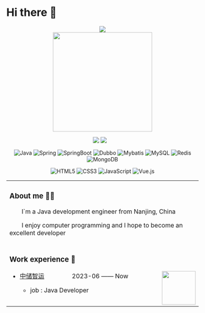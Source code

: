 # Hi there 👋

<div align="center">

<div>
<!-- 动态打字效果(https://git.io/typing-svg)  -->
<img src="https://readme-typing-svg.demolab.com?font=Fira+Code&pause=1000&color=F780F7&width=435&lines=I%60m+CoderAji">
</div>


<!-- 个人图片  -->
<img src="https://github.com/user-attachments/assets/b74dd629-e6f3-4764-bf26-1ef06ee4e1a7" height="260px" >
<p></p>
  <div>
    <a href="https://github.com/coderaji798"><img src="https://img.shields.io/badge/GitHub-coderaji798-blue" /></a>
    <img src="https://komarev.com/ghpvc/?username=coderaji798&label=Views&color=orange&style=flat"/>&emsp;
  </div>
<div>

</div>

![Java](https://img.shields.io/badge/Java-E6E6FA?logo=openjdk&logoColor=000000&style=flat)
![Spring](https://img.shields.io/badge/Spring-6DB33F?logo=spring&logoColor=fff&style=flat)
![SpringBoot](https://img.shields.io/badge/SpringBoot-6DB33F?logo=Springboot&logoColor=fff&style=flat)
![Dubbo](https://img.shields.io/badge/dubbo-DDA0DD?logo=Alibaba.com&logoColor=fff&style=flat)
![Mybatis](https://img.shields.io/badge/Mybatis-A52A2A?logo=mybatis&logoColor=fff&style=flat)
![MySQL](https://img.shields.io/badge/MySQL-DCDCDC?logo=mysql&logoColor=0000CD&style=flat)
![Redis](https://img.shields.io/badge/Redis-FF0000?logo=redis&logoColor=fff&style=flat)
![MongoDB](https://img.shields.io/badge/MongoDB-47A248?logo=mongodb&logoColor=fff&style=flat)

![HTML5](https://img.shields.io/badge/HTML5-E34F26?logo=html5&logoColor=fff&style=flat)
![CSS3](https://img.shields.io/badge/CSS3-1572B6?logo=css3&logoColor=fff&style=flat)
![JavaScript](https://img.shields.io/badge/JavaScript-F7DF1E?logo=javascript&logoColor=000&style=flat)
![Vue.js](https://img.shields.io/badge/Vue.js-4FC08D?logo=vuedotjs&logoColor=fff&style=flat)

</div>
<table>
<tr><td>

### About me 👨‍💻

<p>&emsp;&emsp;I`m a Java development engineer from Nanjing, China</p>
<p>&emsp;&emsp;I enjoy computer programming and I hope to become an excellent developer</p>

</td></tr>

<tr><td>

### Work experience 🏢

<div>

<img align="right" width="88" src="https://github.com/user-attachments/assets/16a7de86-bf42-4840-857a-9f4f716eb7b1" />

- [中储智运](https://zczy.zhiye.com/) &emsp;&emsp;&emsp;&emsp;  2023-06 —— Now

    - job : Java Developer
</td></tr>
</table>
</div>

